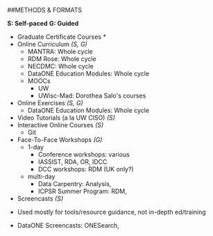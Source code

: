 ##METHODS & FORMATS

**S: Self-paced**
**G: Guided**

* Graduate Certificate Courses
  * 
* Online Curriculum *(S, G)*
  * MANTRA: Whole cycle
  * RDM Rose: Whole cycle
  * NECDMC: Whole cycle
  * DataONE Education Modules: Whole cycle
  * MOOCs
    * UW 
    * UWisc-Mad: Dorothea Salo's courses     
* Online Exercises *(S, G)*
  - DataONE Education Modules: Whole cycle
* Video Tutorials (a la UW CISO) *(S)*
* Interactive Online Courses *(S)*
  - Git 
* Face-To-Face Workshops *(G)*
  * 1-day
    - Conference workshops: various
	* IASSIST, RDA, OR, IDCC
    - DCC workshops: RDM (UK only?)
  * multi-day
    - Data Carpentry: Analysis,
    - ICPSR Summer Program: RDM, 
* Screencasts *(S)*
 - Used mostly for tools/resource guidance, not in-depth ed/training
  * DataONE Screencasts: ONESearch,  
